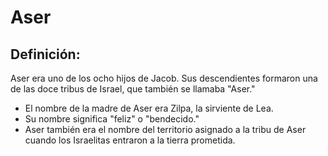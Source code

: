 # Aser

## Definición: 

Aser era uno de los ocho hijos de Jacob. Sus descendientes formaron una de las doce tribus de Israel, que también se llamaba "Aser."

* El nombre de la madre de Aser era Zilpa, la sirviente de Lea.
* Su nombre significa "feliz" o "bendecido."
* Aser también era el nombre del territorio asignado a la tribu de Aser cuando los Israelitas entraron a la tierra prometida.

